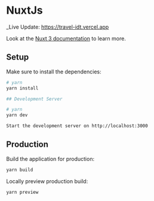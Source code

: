 # NuxtJs

_Live Update: https://travel-idt.vercel.app

Look at the [Nuxt 3 documentation](https://v3.nuxtjs.org) to learn more.

## Setup

Make sure to install the dependencies:

```bash
# yarn
yarn install

## Development Server

# yarn
yarn dev

Start the development server on http://localhost:3000
```
## Production

Build the application for production:

```bash
yarn build
```

Locally preview production build:

```bash
yarn preview
```
